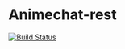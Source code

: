 # Animechat-rest

[![Build Status](https://travis-ci.com/BeauTaapken/Animechat-rest.svg?token=AjWaPExx8NoK8cxRby45&branch=master)](https://travis-ci.com/BeauTaapken/Animechat-rest)
